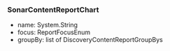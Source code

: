 ### SonarContentReportChart
- name: System.String
- focus: ReportFocusEnum
- groupBy: list of DiscoveryContentReportGroupBys
